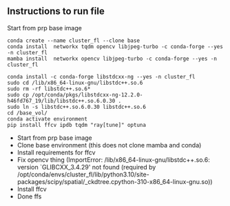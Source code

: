 ## Instructions to run file

Start from prp base image
```
conda create --name cluster_fl --clone base
conda install  networkx tqdm opencv libjpeg-turbo -c conda-forge --yes -n cluster_fl
mamba install  networkx opencv libjpeg-turbo -c conda-forge --yes -n cluster_fl

conda install -c conda-forge libstdcxx-ng --yes -n cluster_fl
sudo cd /lib/x86_64-linux-gnu/libstdc++.so.6
sudo rm -rf libstdc++.so.6*
sudo cp /opt/conda/pkgs/libstdcxx-ng-12.2.0-h46fd767_19/lib/libstdc++.so.6.0.30 .
sudo ln -s libstdc++.so.6.0.30 libstdc++.so.6
cd /base_vol/
conda activate environment
pip install ffcv ipdb tqdm "ray[tune]" optuna

```


- Start from prp base image
- Clone base environment (this does not clone mamba and conda)
- Install requirements for ffcv
- Fix opencv thing (ImportError: /lib/x86_64-linux-gnu/libstdc++.so.6: version `GLIBCXX_3.4.29' not found (required by /opt/conda/envs/cluster_fl/lib/python3.10/site-packages/scipy/spatial/_ckdtree.cpython-310-x86_64-linux-gnu.so))
- Install ffcv 
- Done ffs